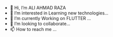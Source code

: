 - 👋 Hi, I’m ALI AHMAD RAZA
- 👀 I’m interested in Learning new technologies...
- 🌱 I’m currently Working on FLUTTER ...
- 💞️ I’m looking to collaborate...
- 📫 How to reach me ...

<!---
raza4399/raza4399 is a ✨ special ✨ repository because its `README.md` (this file) appears on your GitHub profile.
You can click the Preview link to take a look at your changes.
--->
